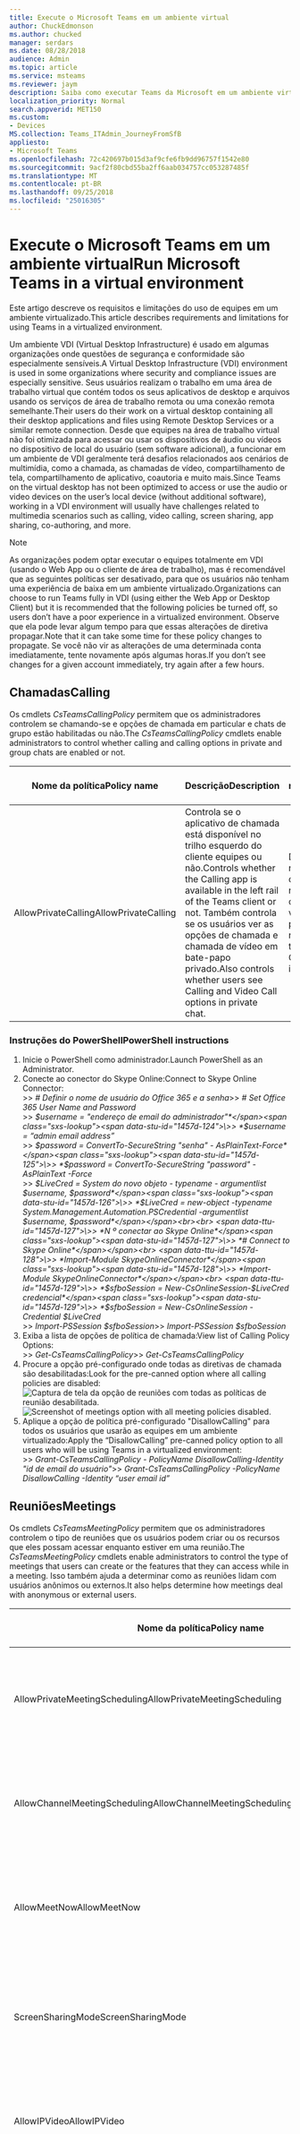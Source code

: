 ```yaml
---
title: Execute o Microsoft Teams em um ambiente virtual
author: ChuckEdmonson
ms.author: chucked
manager: serdars
ms.date: 08/28/2018
audience: Admin
ms.topic: article
ms.service: msteams
ms.reviewer: jaym
description: Saiba como executar Teams da Microsoft em um ambiente virtualizado.
localization_priority: Normal
search.appverid: MET150
ms.custom:
- Devices
MS.collection: Teams_ITAdmin_JourneyFromSfB
appliesto:
- Microsoft Teams
ms.openlocfilehash: 72c420697b015d3af9cfe6fb9dd96757f1542e80
ms.sourcegitcommit: 9acf2f80cbd55ba2ff6aab034757cc053287485f
ms.translationtype: MT
ms.contentlocale: pt-BR
ms.lasthandoff: 09/25/2018
ms.locfileid: "25016305"
---
```

<a name="run-microsoft-teams-in-a-virtual-environment"></a><span data-ttu-id="1457d-103">Execute o Microsoft Teams em um ambiente virtual</span><span class="sxs-lookup"><span data-stu-id="1457d-103">Run Microsoft Teams in a virtual environment</span></span>
============================================

<span data-ttu-id="1457d-104">Este artigo descreve os requisitos e limitações do uso de equipes em um ambiente virtualizado.</span><span class="sxs-lookup"><span data-stu-id="1457d-104">This article describes requirements and limitations for using Teams in a virtualized environment.</span></span>

<span data-ttu-id="1457d-105">Um ambiente VDI (Virtual Desktop Infrastructure) é usado em algumas organizações onde questões de segurança e conformidade são especialmente sensíveis.</span><span class="sxs-lookup"><span data-stu-id="1457d-105">A Virtual Desktop Infrastructure (VDI) environment is used in some organizations where security and compliance issues are especially sensitive.</span></span> <span data-ttu-id="1457d-106">Seus usuários realizam o trabalho em uma área de trabalho virtual que contém todos os seus aplicativos de desktop e arquivos usando os serviços de área de trabalho remota ou uma conexão remota semelhante.</span><span class="sxs-lookup"><span data-stu-id="1457d-106">Their users do their work on a virtual desktop containing all their desktop applications and files using Remote Desktop Services or a similar remote connection.</span></span> <span data-ttu-id="1457d-107">Desde que equipes na área de trabalho virtual não foi otimizada para acessar ou usar os dispositivos de áudio ou vídeos no dispositivo de local do usuário (sem software adicional), a funcionar em um ambiente de VDI geralmente terá desafios relacionados aos cenários de multimídia, como a chamada, as chamadas de vídeo, compartilhamento de tela, compartilhamento de aplicativo, coautoria e muito mais.</span><span class="sxs-lookup"><span data-stu-id="1457d-107">Since Teams on the virtual desktop has not been optimized to access or use the audio or video devices on the user’s local device (without additional software), working in a VDI environment will usually have challenges related to multimedia scenarios such as calling, video calling, screen sharing, app sharing, co-authoring, and more.</span></span> 

> [!NOTE]
> <span data-ttu-id="1457d-108">As organizações podem optar executar o equipes totalmente em VDI (usando o Web App ou o cliente de área de trabalho), mas é recomendável que as seguintes políticas ser desativado, para que os usuários não tenham uma experiência de baixa em um ambiente virtualizado.</span><span class="sxs-lookup"><span data-stu-id="1457d-108">Organizations can choose to run Teams fully in VDI (using either the Web App or Desktop Client) but it is recommended that the following policies be turned off, so users don’t have a poor experience in a virtualized environment.</span></span> <span data-ttu-id="1457d-109">Observe que ela pode levar algum tempo para que essas alterações de diretiva propagar.</span><span class="sxs-lookup"><span data-stu-id="1457d-109">Note that it can take some time for these policy changes to propagate.</span></span> <span data-ttu-id="1457d-110">Se você não vir as alterações de uma determinada conta imediatamente, tente novamente após algumas horas.</span><span class="sxs-lookup"><span data-stu-id="1457d-110">If you don’t see changes for a given account immediately, try again after a few hours.</span></span> 

## <a name="calling"></a><span data-ttu-id="1457d-111">Chamadas</span><span class="sxs-lookup"><span data-stu-id="1457d-111">Calling</span></span>

<span data-ttu-id="1457d-112">Os cmdlets *CsTeamsCallingPolicy* permitem que os administradores controlem se chamando-se e opções de chamada em particular e chats de grupo estão habilitadas ou não.</span><span class="sxs-lookup"><span data-stu-id="1457d-112">The *CsTeamsCallingPolicy* cmdlets enable administrators to control whether calling and calling options in private and group chats are enabled or not.</span></span> 


|<span data-ttu-id="1457d-113">Nome da política</span><span class="sxs-lookup"><span data-stu-id="1457d-113">Policy name</span></span> |<span data-ttu-id="1457d-114">Descrição</span><span class="sxs-lookup"><span data-stu-id="1457d-114">Description</span></span>  |<span data-ttu-id="1457d-115">Valor recomendado</span><span class="sxs-lookup"><span data-stu-id="1457d-115">Recommended value</span></span>  |
|---------|---------|---------|
|<span data-ttu-id="1457d-116">AllowPrivateCalling</span><span class="sxs-lookup"><span data-stu-id="1457d-116">AllowPrivateCalling</span></span>   |<span data-ttu-id="1457d-117">Controla se o aplicativo de chamada está disponível no trilho esquerdo do cliente equipes ou não.</span><span class="sxs-lookup"><span data-stu-id="1457d-117">Controls whether the Calling app is available in the left rail of the Teams client or not.</span></span> <span data-ttu-id="1457d-118">Também controla se os usuários ver as opções de chamada e chamada de vídeo em bate-papo privado.</span><span class="sxs-lookup"><span data-stu-id="1457d-118">Also controls whether users see Calling and Video Call options in private chat.</span></span> |<span data-ttu-id="1457d-119">Defina como **False** para remover o aplicativo de chamada do trilho esquerdo e remover as opções de chamada e chamada de vídeo no bate-papo privado.</span><span class="sxs-lookup"><span data-stu-id="1457d-119">Set this to **False** to remove the Calling app from the left rail and to remove the Calling and Video Call options in private chat.</span></span> |

### <a name="powershell-instructions"></a><span data-ttu-id="1457d-120">Instruções do PowerShell</span><span class="sxs-lookup"><span data-stu-id="1457d-120">PowerShell instructions</span></span>

1.  <span data-ttu-id="1457d-121">Inicie o PowerShell como administrador.</span><span class="sxs-lookup"><span data-stu-id="1457d-121">Launch PowerShell as an Administrator.</span></span>
2.  <span data-ttu-id="1457d-122">Conecte ao conector do Skype Online:</span><span class="sxs-lookup"><span data-stu-id="1457d-122">Connect to Skype Online Connector:</span></span><br>
<span data-ttu-id="1457d-123">\>> *# Definir o nome de usuário do Office 365 e a senha*</span><span class="sxs-lookup"><span data-stu-id="1457d-123">\>> *# Set Office 365 User Name and Password*</span></span><br>
<span data-ttu-id="1457d-124">\>> *$username = "endereço de email do administrador"*</span><span class="sxs-lookup"><span data-stu-id="1457d-124">\>> *$username = “admin email address”*</span></span><br>
<span data-ttu-id="1457d-125">\>> *$password = ConvertTo-SecureString "senha" - AsPlainText-Force*</span><span class="sxs-lookup"><span data-stu-id="1457d-125">\>> *$password = ConvertTo-SecureString "password" -AsPlainText -Force*</span></span><br>
<span data-ttu-id="1457d-126">\>> *$LiveCred = System do novo objeto - typename - argumentlist $username, $password*</span><span class="sxs-lookup"><span data-stu-id="1457d-126">\>> *$LiveCred = new-object -typename System.Management.Automation.PSCredential -argumentlist $username, $password*</span></span><br><br>
<span data-ttu-id="1457d-127">\>> *N º conectar ao Skype Online*</span><span class="sxs-lookup"><span data-stu-id="1457d-127">\>> *# Connect to Skype Online*</span></span><br>
<span data-ttu-id="1457d-128">\>> *Import-Module SkypeOnlineConnector*</span><span class="sxs-lookup"><span data-stu-id="1457d-128">\>> *Import-Module SkypeOnlineConnector*</span></span><br>
<span data-ttu-id="1457d-129">\>> *$sfboSession = New-CsOnlineSession-$LiveCred credencial*</span><span class="sxs-lookup"><span data-stu-id="1457d-129">\>> *$sfboSession = New-CsOnlineSession -Credential $LiveCred*</span></span><br>
<span data-ttu-id="1457d-130">\>> *Import-PSSession $sfboSession*</span><span class="sxs-lookup"><span data-stu-id="1457d-130">\>> *Import-PSSession $sfboSession*</span></span><br>
3.  <span data-ttu-id="1457d-131">Exiba a lista de opções de política de chamada:</span><span class="sxs-lookup"><span data-stu-id="1457d-131">View list of Calling Policy Options:</span></span><br>
<span data-ttu-id="1457d-132">\>> *Get-CsTeamsCallingPolicy*</span><span class="sxs-lookup"><span data-stu-id="1457d-132">\>> *Get-CsTeamsCallingPolicy*</span></span>
4.  <span data-ttu-id="1457d-133">Procure a opção pré-configurado onde todas as diretivas de chamada são desabilitadas:</span><span class="sxs-lookup"><span data-stu-id="1457d-133">Look for the pre-canned option where all calling policies are disabled:</span></span><br>
<span data-ttu-id="1457d-134">![Captura de tela da opção de reuniões com todas as políticas de reunião desabilitada.](media/virtual-environment-image2.png)</span><span class="sxs-lookup"><span data-stu-id="1457d-134">![Screenshot of meetings option with all meeting policies disabled.](media/virtual-environment-image2.png)</span></span>
5.  <span data-ttu-id="1457d-135">Aplique a opção de política pré-configurado "DisallowCalling" para todos os usuários que usarão as equipes em um ambiente virtualizado:</span><span class="sxs-lookup"><span data-stu-id="1457d-135">Apply the “DisallowCalling” pre-canned policy option to all users who will be using Teams in a virtualized environment:</span></span><br>
<span data-ttu-id="1457d-136">\>> *Grant-CsTeamsCallingPolicy - PolicyName DisallowCalling-Identity "id de email do usuário"*</span><span class="sxs-lookup"><span data-stu-id="1457d-136">\>> *Grant-CsTeamsCallingPolicy -PolicyName DisallowCalling -Identity “user email id”*</span></span>

## <a name="meetings"></a><span data-ttu-id="1457d-137">Reuniões</span><span class="sxs-lookup"><span data-stu-id="1457d-137">Meetings</span></span>

<span data-ttu-id="1457d-138">Os cmdlets *CsTeamsMeetingPolicy* permitem que os administradores controlem o tipo de reuniões que os usuários podem criar ou os recursos que eles possam acessar enquanto estiver em uma reunião.</span><span class="sxs-lookup"><span data-stu-id="1457d-138">The *CsTeamsMeetingPolicy* cmdlets enable administrators to control the type of meetings that users can create or the features that they can access while in a meeting.</span></span> <span data-ttu-id="1457d-139">Isso também ajuda a determinar como as reuniões lidam com usuários anônimos ou externos.</span><span class="sxs-lookup"><span data-stu-id="1457d-139">It also helps determine how meetings deal with anonymous or external users.</span></span>

|<span data-ttu-id="1457d-140">Nome da política</span><span class="sxs-lookup"><span data-stu-id="1457d-140">Policy name</span></span> |<span data-ttu-id="1457d-141">Descrição</span><span class="sxs-lookup"><span data-stu-id="1457d-141">Description</span></span>  |<span data-ttu-id="1457d-142">Valor recomendado</span><span class="sxs-lookup"><span data-stu-id="1457d-142">Recommended value</span></span>  |
|---------|---------|---------|
|<span data-ttu-id="1457d-143">AllowPrivateMeetingScheduling</span><span class="sxs-lookup"><span data-stu-id="1457d-143">AllowPrivateMeetingScheduling</span></span>    |<span data-ttu-id="1457d-144">Determina se um usuário seria permissão para agendar reuniões privadas.</span><span class="sxs-lookup"><span data-stu-id="1457d-144">Determines whether a user would be allowed to schedule private meetings.</span></span>         |<span data-ttu-id="1457d-145">Defina como **False** para proibir que o usuário poder agendar reuniões privadas.</span><span class="sxs-lookup"><span data-stu-id="1457d-145">Set this to **False** to prohibit the user from being able to schedule private meetings.</span></span>         |
|<span data-ttu-id="1457d-146">AllowChannelMeetingScheduling</span><span class="sxs-lookup"><span data-stu-id="1457d-146">AllowChannelMeetingScheduling</span></span>     |<span data-ttu-id="1457d-147">Determina se um usuário seria permissão para agendar reuniões de canal.</span><span class="sxs-lookup"><span data-stu-id="1457d-147">Determines whether a user would be allowed to schedule channel meetings.</span></span>         |<span data-ttu-id="1457d-148">Defina como **False** para proibir que o usuário poder agendar reuniões de canal.</span><span class="sxs-lookup"><span data-stu-id="1457d-148">Set this to **False** to prohibit the user from being able to schedule channel meetings.</span></span>         |
|<span data-ttu-id="1457d-149">AllowMeetNow</span><span class="sxs-lookup"><span data-stu-id="1457d-149">AllowMeetNow</span></span>     |<span data-ttu-id="1457d-150">Determina se um usuário seria permitido para criar ou iniciar reuniões ad hoc.</span><span class="sxs-lookup"><span data-stu-id="1457d-150">Determines whether a user would be allowed to create or start ad-hoc meetings.</span></span>         |<span data-ttu-id="1457d-151">Defina como **False** para proibir que o usuário poder iniciar reuniões ad hoc.</span><span class="sxs-lookup"><span data-stu-id="1457d-151">Set this to **False** to prohibit the user from being able to start ad-hoc meetings.</span></span>         |
|<span data-ttu-id="1457d-152">ScreenSharingMode</span><span class="sxs-lookup"><span data-stu-id="1457d-152">ScreenSharingMode</span></span>     |<span data-ttu-id="1457d-153">Determina o modo em que um usuário poderia ser poderão compartilhar tela em chamadas ou reuniões.</span><span class="sxs-lookup"><span data-stu-id="1457d-153">Determines the mode in which a user would be allowed to share screen in calls or meetings.</span></span>         |<span data-ttu-id="1457d-154">Defina como **desabilitado** para impedir que o usuário de suas telas de compartilhamento.</span><span class="sxs-lookup"><span data-stu-id="1457d-154">Set this to **Disabled** to prohibit the user from sharing their screens.</span></span>         |
|<span data-ttu-id="1457d-155">AllowIPVideo</span><span class="sxs-lookup"><span data-stu-id="1457d-155">AllowIPVideo</span></span>     |<span data-ttu-id="1457d-156">Determina se o vídeo é habilitado em reuniões ou chamadas de um usuário.</span><span class="sxs-lookup"><span data-stu-id="1457d-156">Determines whether video is enabled in a user's meetings or calls.</span></span>         |<span data-ttu-id="1457d-157">Defina como **False** para proibir que o usuário compartilhando seu vídeo.</span><span class="sxs-lookup"><span data-stu-id="1457d-157">Set this to **False** to prohibit the user from sharing their video.</span></span>         |
|<span data-ttu-id="1457d-158">AllowAnonymousUsersToDialOut</span><span class="sxs-lookup"><span data-stu-id="1457d-158">AllowAnonymousUsersToDialOut</span></span>     |<span data-ttu-id="1457d-159">Determina se os usuários anônimos poderão discar para um número PSTN.</span><span class="sxs-lookup"><span data-stu-id="1457d-159">Determines whether anonymous users are allowed to dial out to a PSTN number.</span></span>         |<span data-ttu-id="1457d-160">Defina como **False** para impedir que usuários anônimos de discagem.</span><span class="sxs-lookup"><span data-stu-id="1457d-160">Set this to **False** to prohibit anonymous users from dialing out.</span></span>         |
|<span data-ttu-id="1457d-161">AllowAnonymousUsersToStartMeeting</span><span class="sxs-lookup"><span data-stu-id="1457d-161">AllowAnonymousUsersToStartMeeting</span></span>     |<span data-ttu-id="1457d-162">Determina se os usuários anônimos podem iniciar uma reunião.</span><span class="sxs-lookup"><span data-stu-id="1457d-162">Determines whether anonymous users can initiate a meeting.</span></span>         |<span data-ttu-id="1457d-163">Defina como **False** para proibir que eles iniciando uma reunião.</span><span class="sxs-lookup"><span data-stu-id="1457d-163">Set this to **False** to prohibit them from initiating a meeting.</span></span>         |
|<span data-ttu-id="1457d-164">AllowOutlookAddIn</span><span class="sxs-lookup"><span data-stu-id="1457d-164">AllowOutlookAddIn</span></span>     |<span data-ttu-id="1457d-165">Determina se um usuário pode agendar reuniões de equipes no cliente de desktop do Outlook.</span><span class="sxs-lookup"><span data-stu-id="1457d-165">Determines whether a user can schedule Teams Meetings in Outlook desktop client.</span></span>         |<span data-ttu-id="1457d-166">Defina como **False** para impedir que um usuário de agendamento de reunião de equipes no cliente Outlook.</span><span class="sxs-lookup"><span data-stu-id="1457d-166">Set this to **False** to prohibit a user from scheduling Teams meeting in Outlook client.</span></span>         |
|<span data-ttu-id="1457d-167">AllowParticipantGiveRequestControl</span><span class="sxs-lookup"><span data-stu-id="1457d-167">AllowParticipantGiveRequestControl</span></span>     |<span data-ttu-id="1457d-168">Determina se os participantes podem solicitar ou conceder o controle de compartilhamento de tela.</span><span class="sxs-lookup"><span data-stu-id="1457d-168">Determines whether participants can request or give control of screen sharing.</span></span>         |<span data-ttu-id="1457d-169">Defina como **False** para proibir que o usuário oferecendo, solicitando o controle em uma reunião.</span><span class="sxs-lookup"><span data-stu-id="1457d-169">Set this to **False** to prohibit the user from giving, requesting control in a meeting.</span></span>         |
|<span data-ttu-id="1457d-170">AllowExternalParticipantGiveRequestControl</span><span class="sxs-lookup"><span data-stu-id="1457d-170">AllowExternalParticipantGiveRequestControl</span></span>     |<span data-ttu-id="1457d-171">Determina se os participantes externos podem solicitar ou conceder o controle de compartilhamento de tela.</span><span class="sxs-lookup"><span data-stu-id="1457d-171">Determines whether external participants can request or give control of screen sharing.</span></span>         |<span data-ttu-id="1457d-172">Defina como **False** para proibir que um usuário externo oferecendo, solicitando o controle em uma reunião.</span><span class="sxs-lookup"><span data-stu-id="1457d-172">Set this to **False** to prohibit an external user from giving, requesting control in a meeting.</span></span>         |
|<span data-ttu-id="1457d-173">AllowPowerPointSharing</span><span class="sxs-lookup"><span data-stu-id="1457d-173">AllowPowerPointSharing</span></span>     |<span data-ttu-id="1457d-174">Determina se o compartilhamento do PowerPoint é permitida em reuniões de um usuário.</span><span class="sxs-lookup"><span data-stu-id="1457d-174">Determines whether PowerPoint sharing is allowed in a user’s meetings.</span></span>         |<span data-ttu-id="1457d-175">Defina como **True** para permitir.</span><span class="sxs-lookup"><span data-stu-id="1457d-175">Set this to **True** to allow.</span></span><br><span data-ttu-id="1457d-176">Defina como **False** para impedir que usuários de compartilhamento de arquivos do PowerPoint em uma reunião.</span><span class="sxs-lookup"><span data-stu-id="1457d-176">Set this to **False** to prohibit user from sharing PowerPoint files in a meeting.</span></span>         |
|<span data-ttu-id="1457d-177">AllowWhiteboard</span><span class="sxs-lookup"><span data-stu-id="1457d-177">AllowWhiteboard</span></span>     |<span data-ttu-id="1457d-178">Determina se o quadro de comunicações é permitido em reuniões de um usuário.</span><span class="sxs-lookup"><span data-stu-id="1457d-178">Determines whether whiteboard is allowed in a user’s meetings.</span></span>         |<span data-ttu-id="1457d-179">Defina como **False** para impedir o aplicativo de quadro de comunicações em uma reunião.</span><span class="sxs-lookup"><span data-stu-id="1457d-179">Set this to **False** to prohibit whiteboard application in a meeting.</span></span>         |
|<span data-ttu-id="1457d-180">AllowTranscription</span><span class="sxs-lookup"><span data-stu-id="1457d-180">AllowTranscription</span></span>     |<span data-ttu-id="1457d-181">Determina se as legendas em tempo real e/ou posteriores à reunião e transcrições são permitidas em reuniões de um usuário.</span><span class="sxs-lookup"><span data-stu-id="1457d-181">Determines whether real-time and/or post-meeting captions and transcriptions are allowed in a user's meetings.</span></span>         |<span data-ttu-id="1457d-182">Defina como **False** para proibir transcrição e legenda em uma reunião.</span><span class="sxs-lookup"><span data-stu-id="1457d-182">Set this to **False** to prohibit transcription and captioning in a meeting.</span></span>         |

### <a name="powershell-instructions"></a><span data-ttu-id="1457d-183">Instruções do PowerShell</span><span class="sxs-lookup"><span data-stu-id="1457d-183">PowerShell instructions</span></span>

1.  <span data-ttu-id="1457d-184">Inicie o PowerShell como administrador.</span><span class="sxs-lookup"><span data-stu-id="1457d-184">Launch PowerShell as an Administrator.</span></span>
2.  <span data-ttu-id="1457d-185">Conecte ao conector do Skype Online:</span><span class="sxs-lookup"><span data-stu-id="1457d-185">Connect to Skype Online Connector:</span></span><br>
<span data-ttu-id="1457d-186">\>> *# Definir o nome de usuário do Office 365 e a senha*</span><span class="sxs-lookup"><span data-stu-id="1457d-186">\>> *# Set Office 365 User Name and Password*</span></span><br>
<span data-ttu-id="1457d-187">\>> *$username = "endereço de email do administrador"*</span><span class="sxs-lookup"><span data-stu-id="1457d-187">\>> *$username = “admin email address”*</span></span><br>
<span data-ttu-id="1457d-188">\>> *$password = ConvertTo-SecureString "senha" - AsPlainText-Force*</span><span class="sxs-lookup"><span data-stu-id="1457d-188">\>> *$password = ConvertTo-SecureString "password" -AsPlainText -Force*</span></span><br>
<span data-ttu-id="1457d-189">\>> *$LiveCred = System do novo objeto - typename - argumentlist $username, $password*</span><span class="sxs-lookup"><span data-stu-id="1457d-189">\>> *$LiveCred = new-object -typename System.Management.Automation.PSCredential -argumentlist $username, $password*</span></span><br><br>
<span data-ttu-id="1457d-190">\>> *N º conectar ao Skype Online*</span><span class="sxs-lookup"><span data-stu-id="1457d-190">\>> *# Connect to Skype Online*</span></span><br>
<span data-ttu-id="1457d-191">\>> *Import-Module SkypeOnlineConnector*</span><span class="sxs-lookup"><span data-stu-id="1457d-191">\>> *Import-Module SkypeOnlineConnector*</span></span><br>
<span data-ttu-id="1457d-192">\>> *$sfboSession = New-CsOnlineSession-$LiveCred credencial*</span><span class="sxs-lookup"><span data-stu-id="1457d-192">\>> *$sfboSession = New-CsOnlineSession -Credential $LiveCred*</span></span><br>
<span data-ttu-id="1457d-193">\>> *Import-PSSession $sfboSession*</span><span class="sxs-lookup"><span data-stu-id="1457d-193">\>> *Import-PSSession $sfboSession*</span></span>
3.  <span data-ttu-id="1457d-194">Exiba a lista de opções de política de reunião:</span><span class="sxs-lookup"><span data-stu-id="1457d-194">View list of Meeting Policy Options:</span></span><br>
<span data-ttu-id="1457d-195">\>> *Get-CsTeamsMeetingPolicy*</span><span class="sxs-lookup"><span data-stu-id="1457d-195">\>> *Get-CsTeamsMeetingPolicy*</span></span>
4.  <span data-ttu-id="1457d-196">Procure a opção pré-configurado onde todas as políticas de reunião são desabilitadas:</span><span class="sxs-lookup"><span data-stu-id="1457d-196">Look for the pre-canned option where all meeting policies are disabled:</span></span><br>
<span data-ttu-id="1457d-197">![Captura de tela da opção de chamada com todas as políticas de reunião desabilitadas.](media/virtual-environment-image1.png)</span><span class="sxs-lookup"><span data-stu-id="1457d-197">![Screenshot of calling option with all meeting policies disabled.](media/virtual-environment-image1.png)</span></span>
5.  <span data-ttu-id="1457d-198">Aplique a opção de política pré-configurado "AllOff" para todos os usuários que usarão as equipes em um ambiente virtualizado:</span><span class="sxs-lookup"><span data-stu-id="1457d-198">Apply the “AllOff” pre-canned policy option to all users who will be using Teams in a virtualized environment:</span></span><br>
<span data-ttu-id="1457d-199">\>> *Grant-CsTeamsMeetingPolicy - PolicyName AllOff-Identity "id de email do usuário"*</span><span class="sxs-lookup"><span data-stu-id="1457d-199">\>> *Grant-CsTeamsMeetingPolicy -PolicyName AllOff -Identity “user email id”*</span></span>

##<a name="known-limitations"></a><span data-ttu-id="1457d-200">Limitações conhecidas</span><span class="sxs-lookup"><span data-stu-id="1457d-200">Known limitations</span></span>

<span data-ttu-id="1457d-201">Além do previosly limitações de áudio e vídeo mencionado, há algumas limitações adicionais poderão ser enfrentadas por usuários em ambientes virtualizados:</span><span class="sxs-lookup"><span data-stu-id="1457d-201">Besides the audio and video limitations previosly mentioned, there are some additional limitations users on virtualized environments might face:</span></span>

- <span data-ttu-id="1457d-202">**Participar de reuniões criados por outras pessoas.**</span><span class="sxs-lookup"><span data-stu-id="1457d-202">**Joining meetings created by others.**</span></span> <span data-ttu-id="1457d-203">Embora as políticas acima restringem os usuários da criação de reuniões, eles ainda poderão ingressar em reuniões enviadas por outros usuários.</span><span class="sxs-lookup"><span data-stu-id="1457d-203">Even though the above policies restrict users from creating meetings, they will still be able to join meetings sent out by other users.</span></span> <span data-ttu-id="1457d-204">Dentro dessas reuniões, sua capacidade de compartilhamento de vídeo, use o quadro de comunicações e outros recursos dependem se eles desabilitada ou não o administrador.</span><span class="sxs-lookup"><span data-stu-id="1457d-204">Within these meetings, their ability to share video, use WhiteBoard and other features will depend on whether the admin disabled them or not.</span></span>

- <span data-ttu-id="1457d-205">**Problemas relacionados ao conteúdo armazenado em cache.**</span><span class="sxs-lookup"><span data-stu-id="1457d-205">**Issues related to cached content.**</span></span> <span data-ttu-id="1457d-206">Se o ambiente virtual que equipes está sendo executado no não é persistente (dados estiver limpo no final de cada sessão do usuário), os usuários podem notar a diminuição do desempenho devido ao cliente precisar novamente baixar todo o conteúdo novamente, independentemente se determinado usuário acessado o mesmo conteúdo em uma sessão anterior.</span><span class="sxs-lookup"><span data-stu-id="1457d-206">If the virtual environment that Teams is running in is not persisted (data is cleaned up at the end of each user session), users might notice performance degradation due to the client having to re-download all content again, regardless of whether the given user accessed the same content in a previous session.</span></span> <span data-ttu-id="1457d-207">Esse impacto no desempenho poderá ser atenuado usando soluções de cache de roaming, como daquelas fornecidas pelo FSLogix.</span><span class="sxs-lookup"><span data-stu-id="1457d-207">This performance impact can be mitigated by using roaming cache solutions, such as those provided by FSLogix.</span></span>

<span data-ttu-id="1457d-208">Depois que as equipes foi otimizado para uso em ambientes de área de trabalho Virtual, os administradores podem reverter essas políticas e permitir que usuários usem equipes como faria normalmente.</span><span class="sxs-lookup"><span data-stu-id="1457d-208">Once Teams has been optimized for use within Virtual Desktop environments, admins can revert these policies and allow users to use Teams as they normally would.</span></span>

         
        
        
        
        
        
        
        
        
        
        


